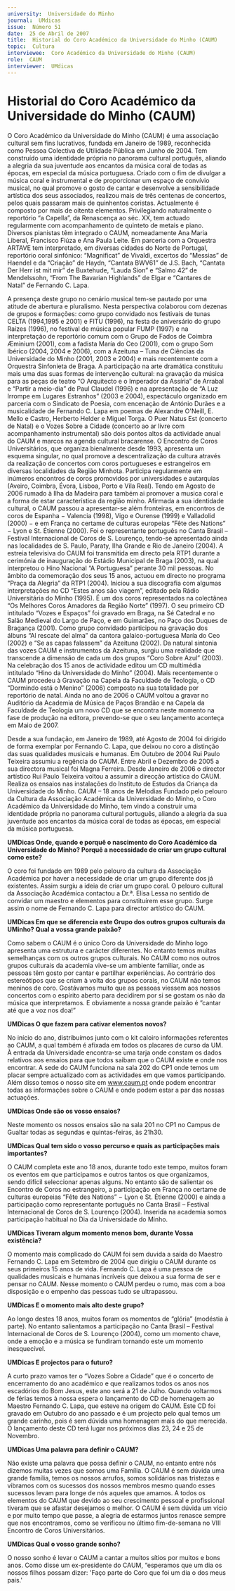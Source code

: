 ```yaml
---
university:  Universidade do Minho
journal:  UMdicas
issue:  Número 51
date:  25 de Abril de 2007
title:  Historial do Coro Académico da Universidade do Minho (CAUM)
topic:  Cultura
interviewee:  Coro Académico da Universidade do Minho (CAUM)
role:  CAUM
interviewer:  UMdicas
--- 
```


# Historial do Coro Académico da Universidade do Minho (CAUM)   

O Coro Académico da Universidade do Minho (CAUM) é uma associação cultural sem fins lucrativos, fundada em Janeiro de 1989, reconhecida como Pessoa Colectiva de Utilidade Pública em Junho de 2004.
Tem construído uma identidade própria no panorama cultural português, aliando a alegria da sua juventude aos encantos da música coral de todas as épocas, em especial da música portuguesa. Criado com o fim de divulgar a música coral e instrumental e de proporcionar um espaço de convívio musical, no qual promove o gosto de cantar e desenvolve a sensibilidade artística dos seus associados, realizou mais de três centenas de concertos, pelos quais passaram mais de quinhentos coristas. Actualmente é composto por mais de oitenta elementos.
Privilegiando naturalmente o reportório “a Capella”, da Renascença ao séc. XX, tem actuado regularmente com acompanhamento de quinteto de metais e piano. Diversos pianistas têm integrado o CAUM, nomeadamente Ana Maria Liberal, Francisco Fiúza e Ana Paula Leite.
Em parceria com a Orquestra ARTAVE tem interpretado, em diversas cidades do Norte de Portugal, reportório coral sinfónico: “Magnificat” de Vivaldi, excertos do “Messias” de Haendel e da “Criação” de Haydn, “Cantata BWV61” de J.S.
Bach, “Cantata Der Herr ist mit mir” de Buxtehude, “Lauda Sion” e “Salmo 42” de Mendelssohn, “From The Bavarian Highlands” de Elgar e “Cantares de Natal” de Fernando C. Lapa.

A presença deste grupo no cenário musical tem-se pautado por uma atitude de abertura e pluralismo. Nesta perspectiva colaborou com dezenas de grupos e formações: como grupo convidado nos festivais de tunas CELTA (1994,1995 e 2001) e FITU (1996), na festa de aniversário do grupo Raízes (1996), no festival de música popular FUMP (1997) e na interpretação de reportório comum com o Grupo de Fados de Coimbra Æminium (2001), com a fadista María do Ceo (2001), com o grupo Som Ibérico (2004, 2004 e 2006), com a Azeituna – Tuna de Ciências da Universidade do Minho (2001, 2003 e 2004) e mais recentemente com a Orquestra Sinfonieta de Braga.
A participação na arte dramática constituiu mais uma das suas formas de intervenção cultural: na gravação da música para as peças de teatro “O Arquitecto e o Imperador da Assíria” de Arrabal e “Partir a meio-dia” de Paul Claudel (1996) e na apresentação de “A Luz Irrompe em Lugares Estranhos” (2003 e 2004), espectáculo organizado em parceria com o Sindicato de Poesia, com encenação de António Durães e a musicalidade de Fernando C. Lapa em poemas de Alexandre O'Neill, E. Mello e Castro, Herberto Helder e Miguel Torga.
O Puer Natus Est (concerto de Natal) e o Vozes Sobre a Cidade (concerto ao ar livre com acompanhamento instrumental) são dois pontos altos da actividade anual do CAUM e marcos na agenda cultural bracarense.
O Encontro de Coros Universitários, que organiza bienalmente desde 1993, apresenta um esquema singular, no qual promove a descentralização da cultura através da realização de concertos com coros portugueses e estrangeiros em diversas localidades da Região Minhota.
Participa regularmente em inúmeros encontros de coros promovidos por universidades e autarquias (Aveiro, Coimbra, Évora, Lisboa, Porto e Vila Real). Tendo em Agosto de 2006 rumado à Ilha da Madeira para também ai promover a musica coral e a forma de estar característica da região minho.
Afirmada a sua identidade cultural, o CAUM passou a apresentar-se além fronteiras, em encontros de coros de Espanha − Valencia (1998), Vigo e Ourense (1999) e Valladolid (2000) − e em França no certame de culturas europeias “Fête des Nations” − Lyon e St. Étienne (2000).
Foi o representante português no Canta Brasil – Festival Internacional de Coros de S. Lourenço, tendo-se apresentado ainda nas localidades de S. Paulo, Paraty, Ilha Grande e Rio de Janeiro (2004).
A estreia televisiva do CAUM foi transmitida em directo pela RTP1 durante a cerimónia de inauguração do Estádio Municipal de Braga (2003), na qual interpretou o Hino Nacional “A Portuguesa” perante 30 mil pessoas. No âmbito da comemoração dos seus 15 anos, actuou em directo no programa “Praça da Alegria” da RTP1 (2004).
Iniciou a sua discografia com algumas interpretações no CD “Estes anos são viagem”, editado pela Rádio Universitária do Minho (1995). É um dos coros representados na colectânea “Os Melhores Coros Amadores da Região Norte”
(1997). O seu primeiro CD intitulado “Vozes e Espaços” foi gravado em Braga, na Sé Catedral e no Salão Medieval do Largo de Paço, e em Guimarães, no Paço dos Duques de Bragança (2001). Como grupo convidado participou na gravação dos álbuns “Al rescate del alma” da cantora galaico-portuguesa María do Ceo (2002) e “Se as capas falassem” da Azeituna (2002). Da natural sintonia das vozes CAUM e instrumentos da Azeituna, surgiu uma realidade que transcende a dimensão de cada um dos grupos “Coro Sobre Azul” (2003). Na celebração dos 15 anos de actividade editou um CD multimédia intitulado “Hino da Universidade do Minho” (2004). Mais recentemente o CAUM procedeu à Gravação na Capela da Faculdade de Teologia, o CD “Dormindo está o Menino” (2006) composto na sua totalidade por reportório de natal. Ainda no ano de 2006 o CAUM voltou a gravar no Auditório da Academia de Música de Paços Brandão e na Capela da Faculdade de Teologia um novo CD que se encontra neste momento na fase de produção na editora, prevendo-se que o seu lançamento aconteça em Maio de 2007.

Desde a sua fundação, em Janeiro de 1989, até Agosto de 2004 foi dirigido de forma exemplar por Fernando C. Lapa, que deixou no coro a distinção das suas qualidades musicais e humanas. Em Outubro de 2004 Rui Paulo Teixeira assumiu a regência do CAUM. Entre Abril e Dezembro de 2005 a sua directora musical foi Magna Ferreira. Desde Janeiro de 2006 o director artístico Rui Paulo Teixeira voltou a assumir a direcção artística do CAUM.
Realiza os ensaios nas instalações do Instituto de Estudos da Criança da Universidade do Minho.
CAUM – 18 anos de Melodias Fundado pelo pelouro da Cultura da Associação Académica da Universidade do Minho, o Coro Académico da Universidade do Minho, tem vindo a construir uma identidade própria no panorama cultural português, aliando a alegria da sua juventude aos encantos da música coral de todas as épocas, em especial da música portuguesa.


**UMDicas Onde, quando e porquê o nascimento do Coro Académico da Universidade do Minho? Porquê a necessidade de criar um grupo cultural como este?**

O coro foi fundado em 1989 pelo pelouro da cultura da Associação Académica por haver a necessidade de criar um grupo diferente dos já existentes. Assim surgiu a ideia de criar um grupo coral.
O pelouro cultural da Associação Académica contactou a Dr.ª. Elisa Lessa no sentido de convidar um maestro e elementos para constituírem esse grupo. Surge assim o nome de Fernando C. Lapa para director artístico do CAUM.


**UMDicas Em que se diferencia este Grupo dos outros grupos culturais da UMinho? Qual a vossa grande paixão?**

Como sabem o CAUM é o único Coro da Universidade do Minho logo apresenta uma estrutura e carácter diferentes.
No entanto temos muitas semelhanças com os outros grupos culturais. No CAUM como nos outros grupos culturais da academia vive-se um ambiente familiar, onde as pessoas têm gosto por cantar e partilhar experiências. Ao contrário dos estereótipos que se criam à volta dos grupos corais, no CAUM não temos meninos de coro. Gostávamos muito que as pessoas viessem aos nossos concertos com o espírito aberto para decidirem por si se gostam os não da música que interpretamos. E obviamente a nossa grande paixão é ”cantar até que a voz nos doa!”


**UMDicas O que fazem para cativar elementos novos?**

No início do ano, distribuímos junto com o kit caloiro informações referentes ao CAUM, a qual também é afixada em todos os placares de curso da UM.
À entrada da Universidade encontra-se uma tarja onde constam os dados relativos aos ensaios para que todos saibam que o CAUM existe e onde nos encontrar.
A sede do CAUM funciona na sala 202 do CP1 onde temos um placar sempre actualizado com as actividades em que vamos participando.
Além disso temos o nosso site em www.caum.pt onde podem encontrar todas as informações sobre o CAUM e onde podem estar a par das nossas actuações.


**UMDicas Onde são os vosso ensaios?**

Neste momento os nossos ensaios são na sala 201 no CP1 no Campus de Gualtar todas as segundas e quintas-feiras, às 21h30.


**UMDicas Qual tem sido o vosso percurso e quais as participações mais importantes?**

O CAUM completa este ano 18 anos, durante todo este tempo, muitos foram os eventos em que participamos e outros tantos os que organizamos, sendo difícil seleccionar apenas alguns. No entanto são de salientar os Encontro de Coros no estrangeiro, a participação em França no certame de culturas europeias “Fête des Nations” − Lyon e St.
Étienne (2000) e ainda a participação como representante português no Canta Brasil – Festival Internacional de Coros de S. Lourenço (2004).
Inserida na academia somos participação habitual no Dia da Universidade do Minho.


**UMDicas Tiveram algum momento menos bom, durante Vossa existência?**

O momento mais complicado do CAUM foi sem duvida a saída do Maestro Fernando C. Lapa em Setembro de 2004 que dirigiu o CAUM durante os seus primeiros 15 anos de vida. Fernando C. Lapa é uma pessoa de qualidades musicais e humanas incríveis que deixou a sua forma de ser e pensar no CAUM.
Nesse momento o CAUM perdeu o rumo, mas com a boa disposição e o empenho das pessoas tudo se ultrapassou.


**UMDicas E o momento mais alto deste grupo?**

Ao longo destes 18 anos, muitos foram os momentos de “glória” (modéstia à parte). No entanto salientamos a participação no Canta Brasil – Festival Internacional de Coros de S. Lourenço (2004), como um momento chave, onde a emoção e a música se fundiram tornando este um momento inesquecível.


**UMDicas E projectos para o futuro?**

A curto prazo vamos ter o “Vozes Sobre a Cidade” que é o concerto de encerramento do ano académico e que realizamos todos os anos nos escadórios do Bom Jesus, este ano será a 21 de Julho.
Quando voltarmos de férias temos à nossa espera o lançamento do CD de homenagem ao Maestro Fernando C.
Lapa, que esteve na origem do CAUM. Este CD foi gravado em Outubro do ano passado e é um projecto pelo qual temos um grande carinho, pois é sem dúvida uma homenagem mais do que merecida. O lançamento deste CD terá lugar nos próximos dias 23, 24 e 25 de Novembro.


**UMDicas Uma palavra para definir o CAUM?**

Não existe uma palavra que possa definir o CAUM, no entanto entre nós dizemos muitas vezes que somos uma Família.
O CAUM é sem dúvida uma grande família, temos os nossos arrufos, somos solidários nas tristezas e vibramos com os sucessos dos nossos membros mesmo quando esses sucessos levam para longe de nós aqueles que amamos. A todos os elementos do CAUM que devido ao seu crescimento pessoal e profissional tiveram que se afastar desejamos o melhor.
O CAUM é sem dúvida um vício e por muito tempo que passe, a alegria de estarmos juntos renasce sempre que nos encontramos, como se verificou no último fim-de-semana no VIII Encontro de Coros Universitários.

**UMDicas Qual o vosso grande sonho?**

O nosso sonho é levar o CAUM a cantar a muitos sítios por muitos e bons anos. Como disse um ex-presidente do CAUM, “esperamos que um dia os nossos filhos possam dizer: 'Faço parte do Coro que foi um dia o dos meus pais.'

